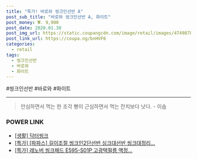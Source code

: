 ```yaml
--- 
title: "특가! 바로와 씽크인선반 A" 
post_sub_title: "바로와 씽크인선반 A, 화이트" 
post_money: ₩. 9,900 
post_date: 2020.01.30 
post_img_url: https://static.coupangcdn.com/image/retail/images/4749878064386-8ce05257-c795-4e34-a6dd-0035512be98c.jpg 
post_link_url: https://coupa.ng/bnHVF6 
categories: 
  - retail 
tags: 
  - 씽크인선반 
  - 바로와 
  - 화이트 
--- 
```

  #씽크인선반 #바로와 #화이트 
<hr> 

> 안심하면서 먹는 한 조각 빵이 근심하면서 먹는 잔치보다 낫다. - 이솝 


### POWER LINK

* <a href="https://blog.naver.com/fasyy4321/221759256261" target="_blank"> [생활] 닥터씽크  </a>
* <a href="https://blog.naver.com/sakai111/221791071217" target="_blank">[특가] [파파스] 길이조절 씽크인2단선반 싱크대선반 씽크대정리...</a>
* <a href="https://blog.naver.com/sakai111/221788142074" target="_blank">[특가] 레노버 씽크패드 E595-S01P 고광택필름 액정...</a>

